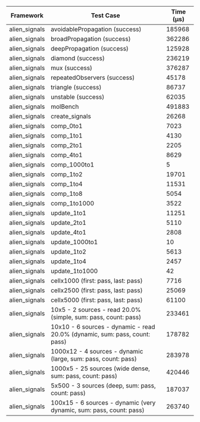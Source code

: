 | Framework | Test Case | Time (μs) |
| --- | --- | --- |
| alien_signals | avoidablePropagation (success) | 185968 |
| alien_signals | broadPropagation (success) | 362286 |
| alien_signals | deepPropagation (success) | 125928 |
| alien_signals | diamond (success) | 236219 |
| alien_signals | mux (success) | 376287 |
| alien_signals | repeatedObservers (success) | 45178 |
| alien_signals | triangle (success) | 86737 |
| alien_signals | unstable (success) | 62035 |
| alien_signals | molBench | 491883 |
| alien_signals | create_signals | 26268 |
| alien_signals | comp_0to1 | 7023 |
| alien_signals | comp_1to1 | 4130 |
| alien_signals | comp_2to1 | 2205 |
| alien_signals | comp_4to1 | 8629 |
| alien_signals | comp_1000to1 | 5 |
| alien_signals | comp_1to2 | 19701 |
| alien_signals | comp_1to4 | 11531 |
| alien_signals | comp_1to8 | 5054 |
| alien_signals | comp_1to1000 | 3522 |
| alien_signals | update_1to1 | 11251 |
| alien_signals | update_2to1 | 5110 |
| alien_signals | update_4to1 | 2808 |
| alien_signals | update_1000to1 | 10 |
| alien_signals | update_1to2 | 5613 |
| alien_signals | update_1to4 | 2457 |
| alien_signals | update_1to1000 | 42 |
| alien_signals | cellx1000 (first: pass, last: pass) | 7716 |
| alien_signals | cellx2500 (first: pass, last: pass) | 25069 |
| alien_signals | cellx5000 (first: pass, last: pass) | 61100 |
| alien_signals | 10x5 - 2 sources - read 20.0% (simple, sum: pass, count: pass) | 233461 |
| alien_signals | 10x10 - 6 sources - dynamic - read 20.0% (dynamic, sum: pass, count: pass) | 178782 |
| alien_signals | 1000x12 - 4 sources - dynamic (large, sum: pass, count: pass) | 283978 |
| alien_signals | 1000x5 - 25 sources (wide dense, sum: pass, count: pass) | 420446 |
| alien_signals | 5x500 - 3 sources (deep, sum: pass, count: pass) | 187037 |
| alien_signals | 100x15 - 6 sources - dynamic (very dynamic, sum: pass, count: pass) | 263740 |
